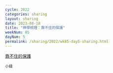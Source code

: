 ```yaml
---
cycle: 2022
categories: sharing
layout: sharing
date: 2023-08-18
title: "神學梳理：靠不住的保護"
weekNum: 85
dayNum: 5
permalink: /sharing/2022/wk85-day5-sharing.html
---
```


[靠不住的保護](https://eccseattle.github.io/media/sharing/2022/wk085/2023-08-18-bin.m4a)

`小錢`

